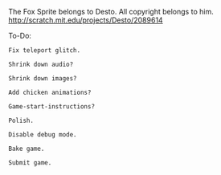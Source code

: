 The Fox Sprite belongs to Desto. All copyright belongs to him.
http://scratch.mit.edu/projects/Desto/2089614

To-Do:

	Fix teleport glitch.

	Shrink down audio?

	Shrink down images?

	Add chicken animations?

	Game-start-instructions?

	Polish.

	Disable debug mode.

	Bake game.

	Submit game.